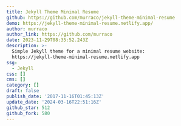 ```yaml
---
title: Jekyll Theme Minimal Resume
github: https://github.com/murraco/jekyll-theme-minimal-resume
demo: https://jekyll-theme-minimal-resume.netlify.app/
author: murraco
author_link: https://github.com/murraco
date: 2023-11-29T08:35:52.243Z
description: >-
  Simple Jekyll theme for a minimal resume website:
  https://jekyll-theme-minimal-resume.netlify.app
ssg:
  - Jekyll
css: []
cms: []
category: []
draft: false
publish_date: '2017-11-16T01:45:13Z'
update_date: '2024-03-16T22:51:16Z'
github_star: 512
github_fork: 580
---
```

